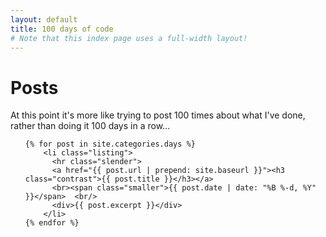 ```yaml
---
layout: default
title: 100 days of code
# Note that this index page uses a full-width layout!
---
```

  <h1 class="content-listing-header sans">Posts</h1>
  At this point it's more like trying to post 100 times about what I've done, rather than doing it 100 days in a row...
  <ul class="content-listing ">

    {% for post in site.categories.days %}      
        <li class="listing">
          <hr class="slender">
          <a href="{{ post.url | prepend: site.baseurl }}"><h3 class="contrast">{{ post.title }}</h3></a>
          <br><span class="smaller">{{ post.date | date: "%B %-d, %Y" }}</span>  <br/>
          <div>{{ post.excerpt }}</div> 
        </li>
    {% endfor %}
  </ul>
